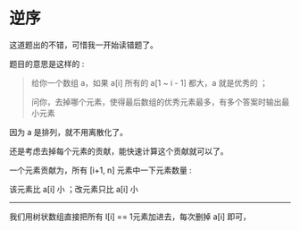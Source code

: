 # 逆序

这道题出的不错，可惜我一开始读错题了。

题目的意思是这样的 :

> 给你一个数组 a，如果 a[i] 所有的 a[1 ~ i - 1] 都大，a 就是优秀的 ；
> 
> 问你，去掉哪个元素，使得最后数组的优秀元素最多，有多个答案时输出最小元素

因为 a 是排列，就不用离散化了。

还是考虑去掉每个元素的贡献，能快速计算这个贡献就可以了。

一个元素贡献为，所有 [i+1, n] 元素中一下元素数量 :

该元素比 a[i] 小 ；改元素只比 a[i] 小

---

我们用树状数组直接把所有 l[i] == 1元素加进去，每次删掉 a[i] 即可，
